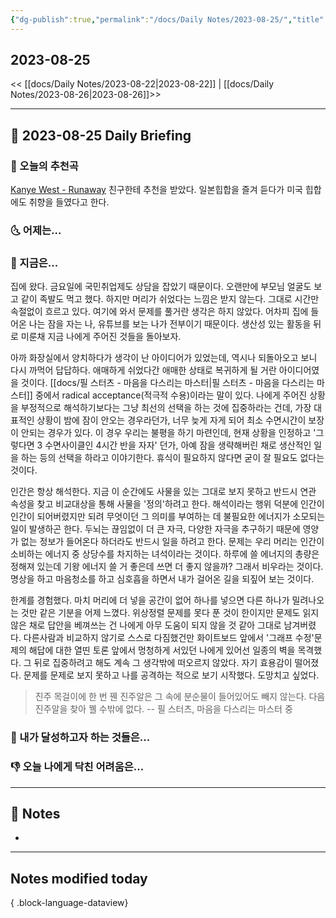 ```yaml
---
{"dg-publish":true,"permalink":"/docs/Daily Notes/2023-08-25/","title":"2023-08-25","tags":[" DailyNote "]}
---
```



## 2023-08-25

<< [[docs/Daily Notes/2023-08-22\|2023-08-22]] | [[docs/Daily Notes/2023-08-26\|2023-08-26]]>>

---

## 📅 2023-08-25 Daily Briefing

### 🎵 오늘의 추천곡

[Kanye West - Runaway](https://youtu.be/Bm5iA4Zupek?feature=shared) 친구한테 추천을 받았다. 일본힙합을 즐겨 듣다가 미국 힙합에도 취향을 들였다고 한다. 

### 🌜 어제는...

### 🙌 지금은...

집에 왔다. 금요일에 국민취업제도 상담을 잡았기 때문이다. 오랜만에 부모님 얼굴도 보고 같이 족발도 먹고 했다. 하지만 머리가 쉬었다는 느낌은 받지 않는다. 그대로 시간만 속절없이 흐르고 있다. 여기에 와서 문제를 풀거란 생각은 하지 않았다. 어차피 집에 들어온 나는 잠을 자는 나, 유튜브를 보는 나가 전부이기 때문이다. 생산성 있는 활동을 뒤로 미룬채 지금 나에게 주어진 것들을 돌아보자.

아까 화장실에서 양치하다가 생각이 난 아이디어가 있었는데, 역시나 되돌아오고 보니 다시 까먹어 답답하다. 애매하게 쉬었다간 애매한 상태로 복귀하게 될 거란 아이디어였을 것이다. [[docs/필 스터츠 - 마음을 다스리는 마스터\|필 스터츠 - 마음을 다스리는 마스터]]  중에서 radical acceptance(적극적 수용)이라는 말이 있다. 나에게 주어진 상황을 부정적으로 해석하기보다는 그냥 최선의 선택을 하는 것에 집중하라는 건데, 가장 대표적인 상황이 밤에 잠이 안오는 경우라던가, 너무 늦게 자게 되어 최소 수면시간이 보장이 안되는 경우가 있다. 이 경우 우리는 불평을 하기 마련인데, 현재 상황을 인정하고 '그렇다면 3 수면사이클인 4시간 반을 자자' 던가, 아예 잠을 생략해버린 채로 생산적인 일을 하는 등의 선택을 하라고 이야기한다. 휴식이 필요하지 않다면 굳이 잘 필요도 없다는 것이다.

인간은 항상 해석한다. 지금 이 순간에도 사물을 있는 그대로 보지 못하고 반드시 연관 속성을 찾고 비교대상을 통해 사물을 '정의'하려고 한다. 해석이라는 행위 덕분에 인간이 인간이 되어버렸지만 되려 무엇이던 그 의미를 부여하는 데 불필요한 에너지가 소모되는 일이 발생하곤 한다. 두뇌는 끊임없이 더 큰 자극, 다양한 자극을 추구하기 때문에 영양가 없는 정보가 들어온다 하더라도 반드시 일을 하려고 한다. 문제는 우리 머리는 인간이 소비하는 에너지 중 상당수를 차지하는 녀석이라는 것이다. 하루에 쓸 에너지의 총량은 정해져 있는데 기왕 에너지 쓸 거 좋은데 쓰면 더 좋지 않을까? 그래서 비우라는 것이다. 명상을 하고 마음청소를 하고 심호흡을 하면서 내가 걸어온 길을 되짚어 보는 것이다. 

한계를 경험했다. 마치 머리에 더 넣을 공간이 없어 하나를 넣으면 다른 하나가 밀려나오는 것만 같은 기분을 어제 느꼈다. 위상정렬 문제를 못다 푼 것이 한이지만 문제도 읽지 않은 채로 답안을 베껴쓰는 건 나에게 아무 도움이 되지 않을 것 같아 그대로 남겨버렸다. 다른사람과 비교하지 않기로 스스로 다짐했건만 화이트보드 앞에서 '그래프 수정'문제의 해답에 대한 열띤 토론 앞에서 멍청하게 서있던 나에게 있어선 일종의 벽을 목격했다. 그 뒤로 집중하려고 해도 계속 그 생각밖에 떠오르지 않았다. 자기 효용감이 떨어졌다. 문제를 문제로 보지 못하고 나를 공격하는 적으로 보기 시작했다. 도망치고 싶었다. 

> 진주 목걸이에 한 번 꿴 진주알은 그 속에 분순물이 들어있어도 빼지 않는다. 다음 진주알을 찾아 꿸 수밖에 없다. -- 필 스터츠, 마음을 다스리는 마스터 중

### 🚀 내가 달성하고자 하는 것들은...

### 👎 오늘 나에게 닥친 어려움은...

---

## 📝 Notes

- 

---

## Notes modified today


{ .block-language-dataview}
